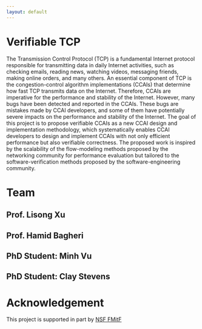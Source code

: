 ```yaml
---
layout: default
---
```


# Verifiable TCP

The Transmission Control Protocol (TCP) is a fundamental Internet protocol responsible for transmitting data 
in daily Internet activities, such as checking emails, reading news, watching videos, messaging friends, making online orders, 
and many others. An essential component of TCP is the congestion-control algorithm implementations (CCAIs) that determine how 
fast TCP transmits data on the Internet. Therefore, CCAIs are imperative for the performance and stability of the Internet. 
However, many bugs have been detected and reported in the CCAIs. These bugs are mistakes made by CCAI developers, and some 
of them have potentially severe impacts on the performance and stability of the Internet. 
The goal of this project is to propose verifiable CCAIs as a new CCAI design and implementation methodology, 
which systematically enables CCAI developers to design and implement CCAIs with not only efficient performance but also verifiable correctness. 
The proposed work is inspired by the scalability of the flow-modeling methods proposed 
by the networking community for performance evaluation but tailored to the software-verification methods proposed by the software-engineering community.

# Team

## Prof. Lisong Xu

## Prof. Hamid Bagheri

## PhD Student: Minh Vu

## PhD Student: Clay Stevens

# Acknowledgement

This project is supported in part by [NSF FMitF](https://www.nsf.gov/awardsearch/showAward?AWD_ID=2124116)
